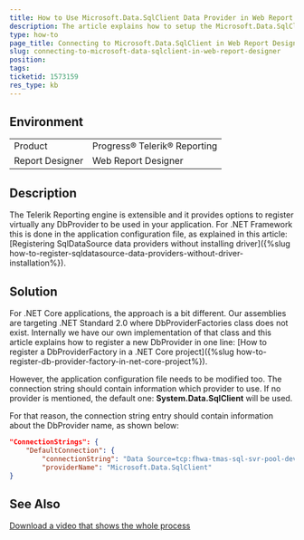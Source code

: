 ```yaml
---
title: How to Use Microsoft.Data.SqlClient Data Provider in Web Report Designer
description: The article explains how to setup the Microsoft.Data.SqlClient data provider in Web Report Designer
type: how-to
page_title: Connecting to Microsoft.Data.SqlClient in Web Report Designer
slug: connecting-to-microsoft-data-sqlclient-in-web-report-designer
position: 
tags: 
ticketid: 1573159
res_type: kb
---
```


## Environment
<table>
	<tbody>
		<tr>
			<td>Product</td>
			<td>Progress® Telerik® Reporting</td>
		</tr>
		<tr>
			<td>Report Designer</td>
			<td>Web Report Designer</td>
		</tr>
	</tbody>
</table>

## Description
The Telerik Reporting engine is extensible and it provides options to register virtually any DbProvider to be used in your application.
For .NET Framework this is done in the application configuration file,
as explained in this article: 
[Registering SqlDataSource data providers without installing driver]({%slug how-to-register-sqldatasource-data-providers-without-driver-installation%}).

## Solution
For .NET Core applications, the approach is a bit different. 
Our assemblies are targeting .NET Standard 2.0 where DbProviderFactories class does not exist. 
Internally we have our own implementation of that class and this article explains how to register a new DbProvider in one line:
[How to register a DbProviderFactory in a .NET Core project]({%slug how-to-register-db-provider-factory-in-net-core-project%}).

However, the application configuration file needs to be modified too. The connection string should contain information which provider to use. 
If no provider is mentioned, the default one: **System.Data.SqlClient** will be used. 

For that reason, the connection string entry should contain information about the DbProvider name, as shown below:

````JSON
"ConnectionStrings": {
	"DefaultConnection": {
		"connectionString": "Data Source=tcp:fhwa-tmas-sql-svr-pool-dev.database.windows.net,1433;Initial Catalog=fhwa-tmas-sql-pool-dev;Persist Security Info=False;Authentication=Active Directory Integrated;Connection Timeout=30;",
		"providerName": "Microsoft.Data.SqlClient"
}
````


## See Also

[Download a video that shows the whole process](resources/connecting-microsoft-data-sqlclient.zip)
